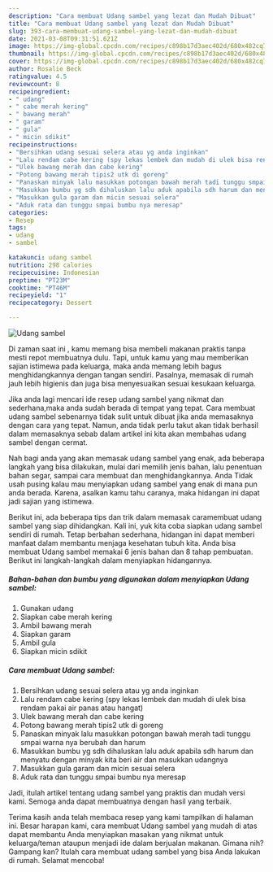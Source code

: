 ```yaml
---
description: "Cara membuat Udang sambel yang lezat dan Mudah Dibuat"
title: "Cara membuat Udang sambel yang lezat dan Mudah Dibuat"
slug: 393-cara-membuat-udang-sambel-yang-lezat-dan-mudah-dibuat
date: 2021-03-08T09:31:51.621Z
image: https://img-global.cpcdn.com/recipes/c898b17d3aec402d/680x482cq70/udang-sambel-foto-resep-utama.jpg
thumbnail: https://img-global.cpcdn.com/recipes/c898b17d3aec402d/680x482cq70/udang-sambel-foto-resep-utama.jpg
cover: https://img-global.cpcdn.com/recipes/c898b17d3aec402d/680x482cq70/udang-sambel-foto-resep-utama.jpg
author: Rosalie Beck
ratingvalue: 4.5
reviewcount: 8
recipeingredient:
- " udang"
- " cabe merah kering"
- " bawang merah"
- " garam"
- " gula"
- " micin sdikit"
recipeinstructions:
- "Bersihkan udang sesuai selera atau yg anda inginkan"
- "Lalu rendam cabe kering (spy lekas lembek dan mudah di ulek bisa rendam pakai air panas atau hangat)"
- "Ulek bawang merah dan cabe kering"
- "Potong bawang merah tipis2 utk di goreng"
- "Panaskan minyak lalu masukkan potongan bawah merah tadi tunggu smpai warna nya berubah dan harum"
- "Masukkan bumbu yg sdh dihaluskan lalu aduk apabila sdh harum dan menyatu dengan minyak kita beri air dan masukkan udangnya"
- "Masukkan gula garam dan micin sesuai selera"
- "Aduk rata dan tunggu smpai bumbu nya meresap"
categories:
- Resep
tags:
- udang
- sambel

katakunci: udang sambel 
nutrition: 298 calories
recipecuisine: Indonesian
preptime: "PT23M"
cooktime: "PT46M"
recipeyield: "1"
recipecategory: Dessert

---
```



![Udang sambel](https://img-global.cpcdn.com/recipes/c898b17d3aec402d/680x482cq70/udang-sambel-foto-resep-utama.jpg)

Di zaman  saat ini , kamu memang bisa membeli makanan praktis tanpa mesti repot membuatnya dulu. Tapi, untuk kamu yang mau memberikan sajian istimewa pada keluarga, maka anda memang lebih bagus menghidangkannya dengan tangan sendiri. Pasalnya, memasak di rumah jauh lebih higienis dan juga bisa menyesuaikan sesuai kesukaan keluarga.

Jika anda lagi mencari ide resep udang sambel yang nikmat dan sederhana,maka anda sudah berada di tempat yang tepat. Cara membuat udang sambel  sebenarnya tidak sulit untuk dibuat jika anda memasaknya dengan cara yang tepat. Namun, anda tidak perlu takut akan tidak berhasil dalam memasaknya 
sebab dalam artikel ini kita akan membahas udang sambel dengan cermat.  



Nah bagi anda yang akan memasak udang sambel yang enak, ada beberapa langkah yang bisa dilakukan, mulai dari memilih jenis bahan, lalu penentuan bahan segar, sampai cara membuat dan menghidangkannya. Anda Tidak usah pusing kalau mau menyiapkan udang sambel yang enak di mana pun anda berada. Karena, asalkan kamu  tahu caranya, maka hidangan ini dapat jadi sajian yang istimewa.

Berikut ini, ada beberapa tips dan trik dalam memasak caramembuat udang sambel yang siap dihidangkan. Kali ini, yuk kita coba siapkan udang sambel sendiri di rumah. Tetap berbahan sederhana, hidangan ini dapat memberi manfaat dalam membantu menjaga kesehatan tubuh kita. Anda bisa membuat Udang sambel memakai 6 jenis bahan dan 8 tahap pembuatan. Berikut ini langkah-langkah dalam menyiapkan hidangannya.

<!--inarticleads1-->

##### Bahan-bahan dan bumbu yang digunakan dalam menyiapkan Udang sambel:

1. Gunakan  udang
1. Siapkan  cabe merah kering
1. Ambil  bawang merah
1. Siapkan  garam
1. Ambil  gula
1. Siapkan  micin sdikit




<!--inarticleads2-->

##### Cara membuat Udang sambel:

1. Bersihkan udang sesuai selera atau yg anda inginkan
1. Lalu rendam cabe kering (spy lekas lembek dan mudah di ulek bisa rendam pakai air panas atau hangat)
1. Ulek bawang merah dan cabe kering
1. Potong bawang merah tipis2 utk di goreng
1. Panaskan minyak lalu masukkan potongan bawah merah tadi tunggu smpai warna nya berubah dan harum
1. Masukkan bumbu yg sdh dihaluskan lalu aduk apabila sdh harum dan menyatu dengan minyak kita beri air dan masukkan udangnya
1. Masukkan gula garam dan micin sesuai selera
1. Aduk rata dan tunggu smpai bumbu nya meresap




Jadi, itulah artikel tentang  udang sambel  yang praktis dan mudah versi kami. Semoga anda dapat membuatnya dengan hasil yang terbaik. 

Terima kasih anda telah membaca resep yang kami tampilkan di halaman ini. Besar harapan kami, cara membuat  Udang sambel yang mudah di atas dapat membantu Anda menyiapkan masakan yang nikmat untuk keluarga/teman ataupun menjadi ide dalam berjualan makanan. Gimana nih? Gampang kan? Itulah cara membuat udang sambel yang bisa Anda lakukan di rumah. Selamat mencoba!

